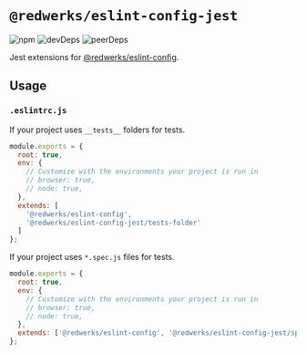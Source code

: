# `@redwerks/eslint-config-jest`

![npm](https://img.shields.io/npm/v/redwerks/eslint-config-jest) ![devDeps](https://img.shields.io/david/dev/redwerks/eslint-config-jest?path=packages%2Feslint-config-jest) ![peerDeps](https://img.shields.io/david/peer/redwerks/eslint-config?path=packages%2Feslint-config-jest)

Jest extensions for [@redwerks/eslint-config](https://github.com/redwerks/eslint-config/tree/master/packages/eslint-config).

## Usage

### `.eslintrc.js`

If your project uses `__tests__` folders for tests.

```js
module.exports = {
  root: true,
  env: {
    // Customize with the environments your project is run in
    // browser: true,
    // node: true,
  },
  extends: [
    '@redwerks/eslint-config',
    '@redwerks/eslint-config-jest/tests-folder'
  ]
};
```

If your project uses `*.spec.js` files for tests.

```js
module.exports = {
  root: true,
  env: {
    // Customize with the environments your project is run in
    // browser: true,
    // node: true,
  },
  extends: ['@redwerks/eslint-config', '@redwerks/eslint-config-jest/spec']
};
```

